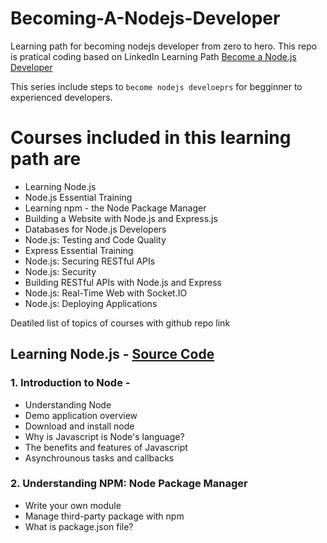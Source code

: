 # Becoming-A-Nodejs-Developer

Learning path for becoming nodejs developer from zero to hero. This repo is pratical coding based on LinkedIn Learning Path [Become a Node.js Developer](https://www.linkedin.com/learning/paths/become-a-node-js-developer?u=43767380)

This series include steps to `become nodejs develoeprs` for begginner to experienced developers.

# Courses included in this learning path are

- Learning Node.js
- Node.js Essential Training
- Learning npm - the Node Package Manager
- Building a Website with Node.js and Express.js
- Databases for Node.js Developers
- Node.js: Testing and Code Quality
- Express Essential Training
- Node.js: Securing RESTful APIs
- Node.js: Security
- Building RESTful APIs with Node.js and Express
- Node.js: Real-Time Web with Socket.IO
- Node.js: Deploying Applications

Deatiled list of topics of courses with github repo link

## Learning Node.js - [Source Code](https://github.com/AnkitDroidGit/Learning-Node.js)

### 1. Introduction to Node -

- Understanding Node
- Demo application overview
- Download and install node
- Why is Javascript is Node's language?
- The benefits and features of Javascript
- Asynchrounous tasks and callbacks

### 2. Understanding NPM: Node Package Manager
- Write your own module
- Manage third-party package with npm
- What is package.json file?

